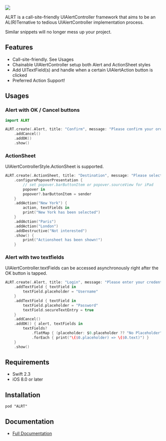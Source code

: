 <img src="https://raw.githubusercontent.com/wiki/mshrwtnb/ALRT/logobanner.png">

ALRT is a call-site-friendly UIAlertController framework that aims to be an AL(R)Ternative to tedious UIAlertController implementation process.

Similar snippets will no longer mess up your project.

## Features
* Call-site-friendly. See Usages
* Chainable UIAlertController setup both Alert and ActionSheet styles
* Add UITextField(s) and handle when a certain UIAlertAction button is clicked
* Preferred Action Support!

## Usages
### Alert with OK / Cancel buttons

```swift
import ALRT

ALRT.create(.Alert, title: "Confirm", message: "Please confirm your order")
    .addCancel()
    .addOK()
    .show()
```

### ActionSheet
UIAlertControllerStyle.ActionSheet is supported.

```swift
ALRT.create(.ActionSheet, title: "Destination", message: "Please select your destination")
    .configurePopoverPresentation {
        // set popover.barButtonItem or popover.sourceView for iPad
        popover in
        popover?.barButtonItem = sender
    }
    .addAction("New York") {
        action, textFields in
        print("New York has been selected")
    }
    .addAction("Paris")
    .addAction("London")
    .addDestructive("Not interested")
    .show() {
        print("Actionsheet has been shown!")
    }
```
### Alert with two textfields
UIAlertController.textFields can be accessed asynchronously right after the OK button is tapped.

```swift
ALRT.create(.Alert, title: "Login", message: "Please enter your credentials")
    .addTextField { textField in
        textField.placeholder = "Username"
    }
    .addTextField { textField in
        textField.placeholder = "Password"
        textField.secureTextEntry = true
    }
    .addCancel()
    .addOK() { alert, textFields in
        textFields?
            .flatMap { (placeholder: $0.placeholder ?? "No Placeholder", text: $0.text ?? "No Text") }
            .forEach { print("\($0.placeholder) => \($0.text)") }
    }
    .show()
```

## Requirements
* Swift 2.3
* iOS 8.0 or later

## Installation
```
pod "ALRT"
```

## Documentation
* [Full Documentation](https://mshrwtnb.github.io/ALRT/Classes/ALRT.html)

